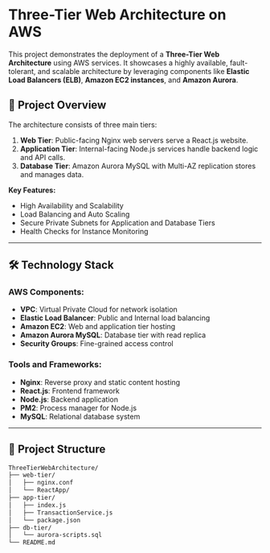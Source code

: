 # Three-Tier Web Architecture on AWS

This project demonstrates the deployment of a **Three-Tier Web Architecture** using AWS services. It showcases a highly available, fault-tolerant, and scalable architecture by leveraging components like **Elastic Load Balancers (ELB)**, **Amazon EC2 instances**, and **Amazon Aurora**.

## 📃 **Project Overview**

The architecture consists of three main tiers:
1. **Web Tier**: Public-facing Nginx web servers serve a React.js website.
2. **Application Tier**: Internal-facing Node.js services handle backend logic and API calls.
3. **Database Tier**: Amazon Aurora MySQL with Multi-AZ replication stores and manages data.

**Key Features:**
- High Availability and Scalability
- Load Balancing and Auto Scaling
- Secure Private Subnets for Application and Database Tiers
- Health Checks for Instance Monitoring

---

## 🛠️ **Technology Stack**

### AWS Components:
- **VPC**: Virtual Private Cloud for network isolation
- **Elastic Load Balancer**: Public and Internal load balancing
- **Amazon EC2**: Web and application tier hosting
- **Amazon Aurora MySQL**: Database tier with read replica
- **Security Groups**: Fine-grained access control

### Tools and Frameworks:
- **Nginx**: Reverse proxy and static content hosting
- **React.js**: Frontend framework
- **Node.js**: Backend application
- **PM2**: Process manager for Node.js
- **MySQL**: Relational database system

---

## 📁 **Project Structure**

```bash
ThreeTierWebArchitecture/
├── web-tier/
│   ├── nginx.conf
│   └── ReactApp/
├── app-tier/
│   ├── index.js
│   ├── TransactionService.js
│   └── package.json
├── db-tier/
│   └── aurora-scripts.sql
└── README.md
